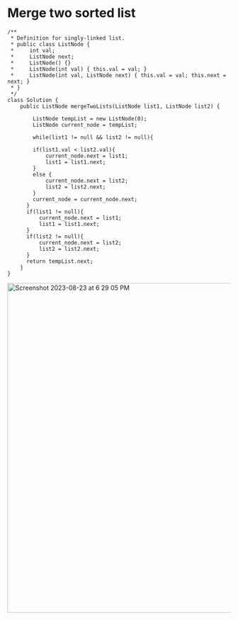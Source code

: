 # Merge two sorted list
```
/**
 * Definition for singly-linked list.
 * public class ListNode {
 *     int val;
 *     ListNode next;
 *     ListNode() {}
 *     ListNode(int val) { this.val = val; }
 *     ListNode(int val, ListNode next) { this.val = val; this.next = next; }
 * }
 */
class Solution {
    public ListNode mergeTwoLists(ListNode list1, ListNode list2) {

        ListNode tempList = new ListNode(0);
        ListNode current_node = tempList;

        while(list1 != null && list2 != null){

        if(list1.val < list2.val){
            current_node.next = list1;
            list1 = list1.next;
        }
        else {
            current_node.next = list2;
            list2 = list2.next;
        }
        current_node = current_node.next;
      }
      if(list1 != null){
          current_node.next = list1;
          list1 = list1.next;
      }
      if(list2 != null){
          current_node.next = list2;
          list2 = list2.next;
      }
      return tempList.next;
    }
}
```
<img width="744" alt="Screenshot 2023-08-23 at 6 29 05 PM" src="https://github.com/Abhi-Codehub/DSA-/assets/111800760/8f674494-b7b9-4ed8-8992-fb768e0791eb">

